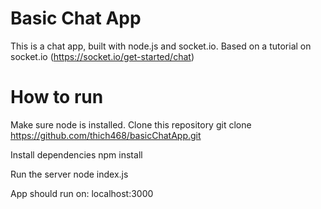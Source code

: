 # Basic Chat App
This is a chat app, built with node.js and socket.io.
Based on a tutorial on socket.io (https://socket.io/get-started/chat)

# How to run
Make sure node is installed.
Clone this repository
  git clone https://github.com/thich468/basicChatApp.git

Install dependencies
  npm install

Run the server
  node index.js

App should run on:
  localhost:3000
